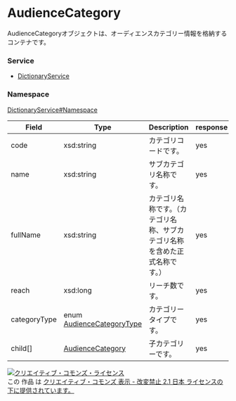 

# AudienceCategory

AudienceCategoryオブジェクトは、オーディエンスカテゴリー情報を格納するコンテナです。

### Service

+ [DictionaryService](../../services/DictionaryService.md)

### Namespace

[DictionaryService#Namespace](../../services/DictionaryService.md#namespace)

| Field | Type | Description | response |
| ----- | ---- | ----------- | -------- |
| code | xsd:string | カテゴリコードです。 | yes | |
| name | xsd:string | サブカテゴリ名称です。 | yes | |
| fullName | xsd:string | カテゴリ名称です。（カテゴリ名称、サブカテゴリ名称を含めた正式名称です。） | yes | |
| reach | xsd:long | リーチ数です。 | yes | |
| categoryType | enum [AudienceCategoryType](./AudienceCategoryType.md) | カテゴリータイプです。 | yes | |
| child[] | [AudienceCategory](./AudienceCategory.md) | 子カテゴリーです。 | yes | |

<a rel="license" href="http://creativecommons.org/licenses/by-nd/2.1/jp/"><img alt="クリエイティブ・コモンズ・ライセンス" style="border-width:0" src="https://i.creativecommons.org/l/by-nd/2.1/jp/88x31.png" /></a><br />この 作品 は <a rel="license" href="http://creativecommons.org/licenses/by-nd/2.1/jp/">クリエイティブ・コモンズ 表示 - 改変禁止 2.1 日本 ライセンスの下に提供されています。</a>
